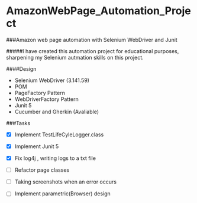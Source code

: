 # AmazonWebPage_Automation_Project

###Amazon web page automation with Selenium WebDriver and Junit

#####I have created this automation project for educational purposes, sharpening my Selenium autmation skills on this project.

####Design

* Selenium WebDriver (3.141.59)
* POM
* PageFactory Pattern
* WebDriverFactory Pattern
* Junit 5
* Cucumber and Gherkin (Avaliable)


###Tasks
-[x] Implement TestLifeCyleLogger.class
-[x] Implement Junit 5 
-[x] Fix log4j , writing logs to a txt file
-[ ] Refactor page classes
-[ ] Taking screenshots when an error occurs
-[ ] Implement parametric(Browser) design


  
